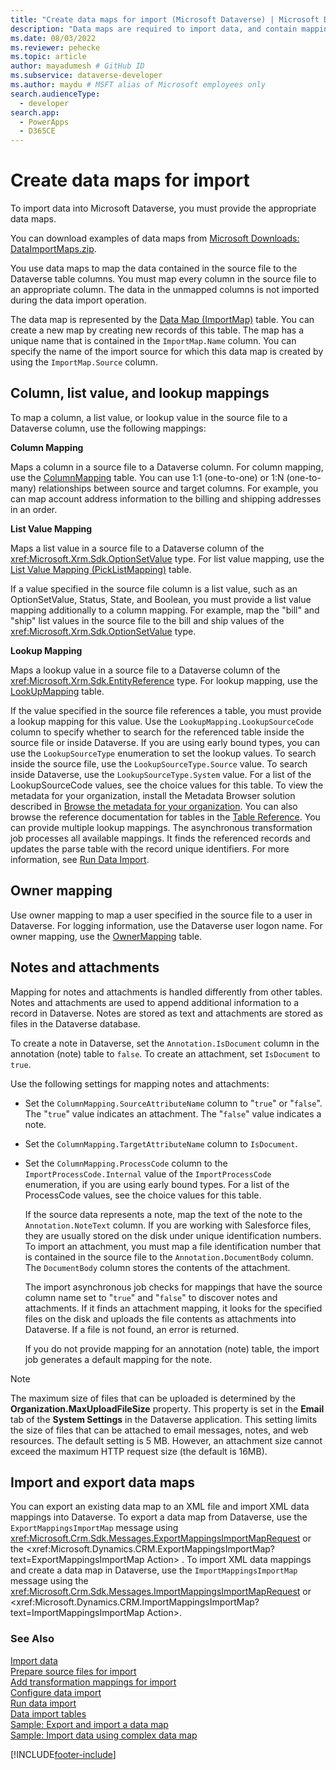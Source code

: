 ```yaml
---
title: "Create data maps for import (Microsoft Dataverse) | Microsoft Docs" # Intent and product brand in a unique string of 43-59 chars including spaces
description: "Data maps are required to import data, and contain mappings between the data contained in the source file and the respective table columns." # 115-145 characters including spaces. This abstract displays in the search result.
ms.date: 08/03/2022
ms.reviewer: pehecke
ms.topic: article
author: mayadumesh # GitHub ID
ms.subservice: dataverse-developer
ms.author: maydu # MSFT alias of Microsoft employees only
search.audienceType: 
  - developer
search.app: 
  - PowerApps
  - D365CE
---
```

# Create data maps for import

To import data into Microsoft Dataverse, you must provide the appropriate data maps.  
  
 You can download examples of data maps from [Microsoft Downloads: DataImportMaps.zip](https://download.microsoft.com/download/D/5/F/D5F73E15-439B-4EBC-BFFB-C6837B146C76/DataImportMaps.zip).
  
 You use data maps to map the data contained in the source file to the Dataverse table columns. You must map every column in the source file to an appropriate column. The data in the unmapped columns is not imported during the data import operation.  
  
 The data map is represented by the [Data Map (ImportMap)](reference/entities/importmap.md) table. You can create a new map by creating new records of this table. The map has a unique name that is contained in the `ImportMap.Name` column. You can specify the name of the import source for which this data map is created by using the `ImportMap.Source` column.  
  
<a name="BKMK_Column"></a>   

## Column, list value, and lookup mappings

To map a column, a list value, or lookup value in the source file to a Dataverse column, use the following mappings:  
  
 **Column Mapping**  
  
Maps a column in a source file to a Dataverse column. For column mapping, use the [ColumnMapping](reference/entities/columnmapping.md) table. You can use 1:1 (one-to-one) or 1:N (one-to-many) relationships between source and target columns. For example, you can map account address information to the billing and shipping addresses in an order.  
  
 **List Value Mapping**  
  
Maps a list value in a source file to a Dataverse column of the <xref:Microsoft.Xrm.Sdk.OptionSetValue> type. For list value mapping, use the [List Value Mapping (PickListMapping)](reference/entities/picklistmapping.md) table.  
  
 If a value specified in the source file column is a list value, such as an OptionSetValue, Status, State, and Boolean, you must provide a list value mapping additionally to a column mapping. For example, map the "bill" and "ship" list values in the source file to the bill and ship values of the <xref:Microsoft.Xrm.Sdk.OptionSetValue> type.  
  
 **Lookup Mapping**
  
 Maps a lookup value in a source file to a Dataverse column of the <xref:Microsoft.Xrm.Sdk.EntityReference> type. For lookup mapping, use the [LookUpMapping](reference/entities/lookupmapping.md) table.  
  
 If the value specified in the source file references a table, you must provide a lookup mapping for this value. Use the `LookupMapping.LookupSourceCode` column to specify whether to search for the referenced table inside the source file or inside Dataverse. If you are using early bound types, you can use the `LookupSourceType` enumeration to set the lookup values. To search inside the source file, use the `LookupSourceType.Source` value. To search inside Dataverse, use the `LookupSourceType.System` value. For a list of the LookupSourceCode values, see the choice values for this table. To view the metadata for your organization, install the Metadata Browser solution described in [Browse the metadata for your organization](/dynamics365/customer-engagement/developer/browse-your-metadata). You can also browse the reference documentation for tables in the [Table Reference](reference/about-entity-reference.md). You can provide multiple lookup mappings. The asynchronous transformation job processes all available mappings. It finds the referenced records and updates the parse table with the record unique identifiers. For more information, see [Run Data Import](run-data-import.md).  
  
<a name="BKMK_Owner"></a>

## Owner mapping

 Use owner mapping to map a user specified in the source file to a user in Dataverse. For logging information, use the Dataverse user logon name. For owner mapping, use the [OwnerMapping](reference/entities/ownermapping.md) table.  
  
<a name="BKMK_Notes"></a>

## Notes and attachments

 Mapping for notes and attachments is handled differently from other tables. Notes and attachments are used to append additional information to a record in Dataverse. Notes are stored as text and attachments are stored as files in the Dataverse database.  
  
 To create a note in Dataverse, set the `Annotation.IsDocument` column in the annotation (note) table to `false`. To create an attachment, set `IsDocument` to `true`.  
  
 Use the following settings for mapping notes and attachments:  
  
- Set the `ColumnMapping.SourceAttributeName` column to "`true`" or "`false`". The "`true`" value indicates an attachment. The "`false`" value indicates a note.  
  
- Set the `ColumnMapping.TargetAttributeName` column to `IsDocument`.  
  
- Set the `ColumnMapping.ProcessCode` column to the `ImportProcessCode.Internal` value of the `ImportProcessCode` enumeration, if you are using early bound types. For a list of the ProcessCode values, see the choice values for this table.  
  
  If the source data represents a note, map the text of the note to the `Annotation.NoteText` column. If you are working with Salesforce files, they are usually stored on the disk under unique identification numbers. To import an attachment, you must map a file identification number that is contained in the source file to the `Annotation.DocumentBody` column. The `DocumentBody` column stores the contents of the attachment.  
  
  The import asynchronous job checks for mappings that have the source column name set to "`true`" and "`false`" to discover notes and attachments. If it finds an attachment mapping, it looks for the specified files on the disk and uploads the file contents as attachments into Dataverse. If a file is not found, an error is returned.  
  
  If you do not provide mapping for an annotation (note) table, the import job generates a default mapping for the note.  
  
> [!NOTE]
> The maximum size of files that can be uploaded is determined by the **Organization.MaxUploadFileSize** property. This property is set in the **Email** tab of the **System Settings** in the Dataverse application. This setting limits the size of files that can be attached to email messages, notes, and web resources. The default setting is 5 MB. However, an attachment size cannot exceed the maximum HTTP request size (the default is 16MB).
  
<a name="BKMK_ImportExport"></a>

## Import and export data maps

 You can export an existing data map to an XML file and import XML data mappings into Dataverse. To export a data map from Dataverse, use the `ExportMappingsImportMap` message using <xref:Microsoft.Crm.Sdk.Messages.ExportMappingsImportMapRequest> or the <xref:Microsoft.Dynamics.CRM.ExportMappingsImportMap?text=ExportMappingsImportMap Action> . To import XML data mappings and create a data map in Dataverse, use the `ImportMappingsImportMap` message using the <xref:Microsoft.Crm.Sdk.Messages.ImportMappingsImportMapRequest> or <xref:Microsoft.Dynamics.CRM.ImportMappingsImportMap?text=ImportMappingsImportMap Action>.  
  
### See Also

[Import data](import-data.md)<br />
[Prepare source files for import](prepare-source-files-import.md)<br />
[Add transformation mappings for import](add-transformation-mappings-import.md)<br />
[Configure data import](configure-data-import.md)<br />
[Run data import](run-data-import.md)<br />
[Data import tables](data-import-entities.md)<br />
[Sample: Export and import a data map](org-service/samples/export-import-data-map.md)<br />
[Sample: Import data using complex data map](org-service/samples/import-data-complex-data-map.md)<br />


[!INCLUDE[footer-include](../../includes/footer-banner.md)]